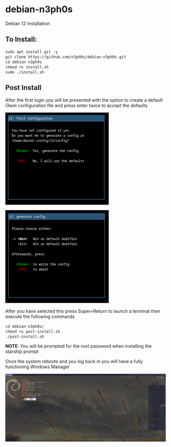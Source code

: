 # debian-n3ph0s
Debian 12 Installation 

## To Install:

```
sudo apt install git -y
git clone https://github.com/n3ph0s/debian-n3ph0s.git
cd debian-n3ph0s
chmod +x install.sh
sudo ./install.sh
```
## Post Install

After the first login you will be presented with the option to create a default i3wm configuration file and press enter twice to accept the defaults

![Default i3wm configuration](img1.png)

![Default i3wm key binding](img2.png)

After you have selected this press Super+Return to launch a terminal then execute the following commands

```
cd debian-n3ph0s/
chmod +x post-install.sh
./post-install.sh
```
**NOTE**: You will be prompted for the root password when installing the starship prompt

Once the system reboots and you log back in you will have a fully functioning Windows Manager

![Desktop with Terminal](desktop.png)
